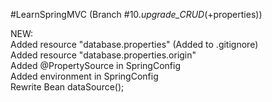 #LearnSpringMVC (Branch #10._upgrade_CRUD_(+properties))

NEW:<br/>
        Added resource "database.properties" (Added to .gitignore)<br/>
        Added resource "database.properties.origin"<br/>
        Added @PropertySource in SpringConfig<br/>
        Added environment in SpringConfig<br/>
        Rewrite Bean dataSource();